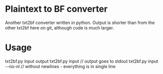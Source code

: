 Plaintext to BF converter
=========================

Another txt2bf converter written in python.
Output is shorter than from the other txt2bf here on git, although code is much larger.

Usage
=====

txt2bf.py input output
txt2bf.py input          // output goes to stdout
txt2bf.py input --no-nl  // without newlines - everything is in single line

